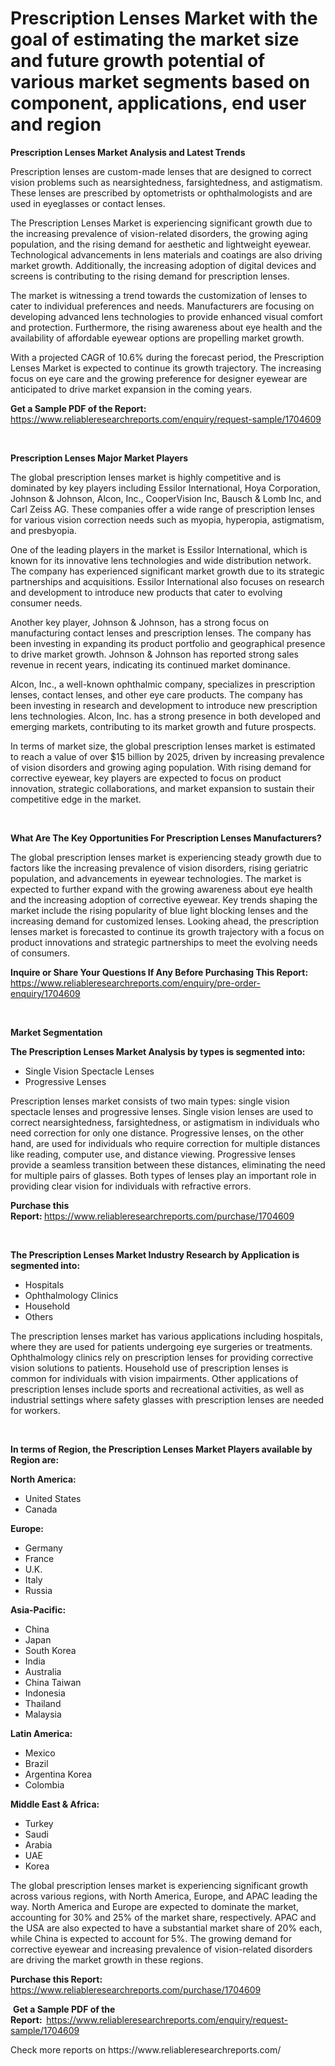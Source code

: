 <p><h1>Prescription Lenses Market with the goal of estimating the market size and future growth potential of various market segments based on component, applications, end user and region</h1></p><p><strong>Prescription Lenses Market Analysis and Latest Trends</strong></p>
<p><p>Prescription lenses are custom-made lenses that are designed to correct vision problems such as nearsightedness, farsightedness, and astigmatism. These lenses are prescribed by optometrists or ophthalmologists and are used in eyeglasses or contact lenses.</p><p>The Prescription Lenses Market is experiencing significant growth due to the increasing prevalence of vision-related disorders, the growing aging population, and the rising demand for aesthetic and lightweight eyewear. Technological advancements in lens materials and coatings are also driving market growth. Additionally, the increasing adoption of digital devices and screens is contributing to the rising demand for prescription lenses.</p><p>The market is witnessing a trend towards the customization of lenses to cater to individual preferences and needs. Manufacturers are focusing on developing advanced lens technologies to provide enhanced visual comfort and protection. Furthermore, the rising awareness about eye health and the availability of affordable eyewear options are propelling market growth.</p><p>With a projected CAGR of 10.6% during the forecast period, the Prescription Lenses Market is expected to continue its growth trajectory. The increasing focus on eye care and the growing preference for designer eyewear are anticipated to drive market expansion in the coming years.</p></p>
<p><strong>Get a Sample PDF of the Report:&nbsp;</strong> <a href="https://www.reliableresearchreports.com/enquiry/request-sample/1704609">https://www.reliableresearchreports.com/enquiry/request-sample/1704609</a></p>
<p>&nbsp;</p>
<p><strong>Prescription Lenses Major Market Players</strong></p>
<p><p>The global prescription lenses market is highly competitive and is dominated by key players including Essilor International, Hoya Corporation, Johnson & Johnson, Alcon, Inc., CooperVision Inc, Bausch & Lomb Inc, and Carl Zeiss AG. These companies offer a wide range of prescription lenses for various vision correction needs such as myopia, hyperopia, astigmatism, and presbyopia.</p><p>One of the leading players in the market is Essilor International, which is known for its innovative lens technologies and wide distribution network. The company has experienced significant market growth due to its strategic partnerships and acquisitions. Essilor International also focuses on research and development to introduce new products that cater to evolving consumer needs.</p><p>Another key player, Johnson & Johnson, has a strong focus on manufacturing contact lenses and prescription lenses. The company has been investing in expanding its product portfolio and geographical presence to drive market growth. Johnson & Johnson has reported strong sales revenue in recent years, indicating its continued market dominance.</p><p>Alcon, Inc., a well-known ophthalmic company, specializes in prescription lenses, contact lenses, and other eye care products. The company has been investing in research and development to introduce new prescription lens technologies. Alcon, Inc. has a strong presence in both developed and emerging markets, contributing to its market growth and future prospects.</p><p>In terms of market size, the global prescription lenses market is estimated to reach a value of over $15 billion by 2025, driven by increasing prevalence of vision disorders and growing aging population. With rising demand for corrective eyewear, key players are expected to focus on product innovation, strategic collaborations, and market expansion to sustain their competitive edge in the market.</p></p>
<p>&nbsp;</p>
<p><strong>What Are The Key Opportunities For Prescription Lenses Manufacturers?</strong></p>
<p><p>The global prescription lenses market is experiencing steady growth due to factors like the increasing prevalence of vision disorders, rising geriatric population, and advancements in eyewear technologies. The market is expected to further expand with the growing awareness about eye health and the increasing adoption of corrective eyewear. Key trends shaping the market include the rising popularity of blue light blocking lenses and the increasing demand for customized lenses. Looking ahead, the prescription lenses market is forecasted to continue its growth trajectory with a focus on product innovations and strategic partnerships to meet the evolving needs of consumers.</p></p>
<p><strong>Inquire or Share Your Questions If Any Before Purchasing This Report:</strong> <a href="https://www.reliableresearchreports.com/enquiry/pre-order-enquiry/1704609">https://www.reliableresearchreports.com/enquiry/pre-order-enquiry/1704609</a></p>
<p>&nbsp;</p>
<p><strong>Market Segmentation</strong></p>
<p><strong>The Prescription Lenses Market Analysis by types is segmented into:</strong></p>
<p><ul><li>Single Vision Spectacle Lenses</li><li>Progressive Lenses</li></ul></p>
<p><p>Prescription lenses market consists of two main types: single vision spectacle lenses and progressive lenses. Single vision lenses are used to correct nearsightedness, farsightedness, or astigmatism in individuals who need correction for only one distance. Progressive lenses, on the other hand, are used for individuals who require correction for multiple distances like reading, computer use, and distance viewing. Progressive lenses provide a seamless transition between these distances, eliminating the need for multiple pairs of glasses. Both types of lenses play an important role in providing clear vision for individuals with refractive errors.</p></p>
<p><strong>Purchase this Report:&nbsp;</strong><a href="https://www.reliableresearchreports.com/purchase/1704609">https://www.reliableresearchreports.com/purchase/1704609</a></p>
<p>&nbsp;</p>
<p><strong>The Prescription Lenses Market Industry Research by Application is segmented into:</strong></p>
<p><ul><li>Hospitals</li><li>Ophthalmology Clinics</li><li>Household</li><li>Others</li></ul></p>
<p><p>The prescription lenses market has various applications including hospitals, where they are used for patients undergoing eye surgeries or treatments. Ophthalmology clinics rely on prescription lenses for providing corrective vision solutions to patients. Household use of prescription lenses is common for individuals with vision impairments. Other applications of prescription lenses include sports and recreational activities, as well as industrial settings where safety glasses with prescription lenses are needed for workers.</p></p>
<p>&nbsp;</p>
<p><strong>In terms of Region, the Prescription Lenses Market Players available by Region are:</strong></p>
<p>
    <p> <strong> North America: </strong>
        <ul>
            <li>United States</li>
            <li>Canada</li>
        </ul>
        </p> 
    <p> <strong> Europe: </strong>
        <ul>
            <li>Germany</li>
            <li>France</li>
            <li>U.K.</li>
            <li>Italy</li>
            <li>Russia</li>
        </ul>
        </p> 
    <p> <strong> Asia-Pacific: </strong>
        <ul>
            <li>China</li>
            <li>Japan</li>
            <li>South Korea</li>
            <li>India</li>
            <li>Australia</li>
            <li>China Taiwan</li>
            <li>Indonesia</li>
            <li>Thailand</li>
            <li>Malaysia</li>
        </ul>
        </p> 
    <p> <strong> Latin America: </strong>
        <ul>
            <li>Mexico</li>
            <li>Brazil</li>
            <li>Argentina Korea</li>
            <li>Colombia</li>
        </ul>
        </p> 
    <p> <strong> Middle East & Africa: </strong>
        <ul>
            <li>Turkey</li>
            <li>Saudi</li>
            <li>Arabia</li>
            <li>UAE</li>
            <li>Korea</li>
        </ul>
    </p>
    </p>
<p><p>The global prescription lenses market is experiencing significant growth across various regions, with North America, Europe, and APAC leading the way. North America and Europe are expected to dominate the market, accounting for 30% and 25% of the market share, respectively. APAC and the USA are also expected to have a substantial market share of 20% each, while China is expected to account for 5%. The growing demand for corrective eyewear and increasing prevalence of vision-related disorders are driving the market growth in these regions.</p></p>
<p><strong>Purchase this Report: </strong><a href="https://www.reliableresearchreports.com/purchase/1704609">https://www.reliableresearchreports.com/purchase/1704609</a></p>
<p>&nbsp;<strong>Get a Sample PDF of the Report:&nbsp;&nbsp;</strong><a href="https://www.reliableresearchreports.com/enquiry/request-sample/1704609">https://www.reliableresearchreports.com/enquiry/request-sample/1704609</a></p>
<p><strong></strong></p>
<p>Check more reports on https://www.reliableresearchreports.com/</p>